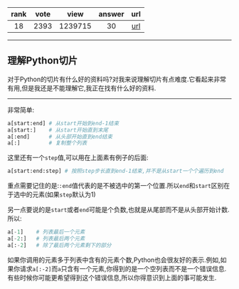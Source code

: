 
| rank | vote | view | answer | url |
|:-:|:-:|:-:|:-:|:-:|
|18|2393|1239715|30| [url](http://stackoverflow.com/questions/509211/understanding-pythons-slice-notation) |
***

## 理解Python切片

对于Python的切片有什么好的资料吗?对我来说理解切片有点难度.它看起来非常有用,但是我还是不能理解它,我正在找有什么好的资料.

***

非常简单:

```python
a[start:end] # 从start开始到end-1结束
a[start:]    # 从start开始直到末尾
a[:end]      # 从头部开始直到end结束
a[:]         # 复制整个列表
```

这里还有一个`step`值,可以用在上面素有例子的后面:

```python
a[start:end:step] # 按照step步长直到end-1结束,并不是从start一个个遍历到end
```

重点需要记住的是:`:end`值代表的是不被选中的第一个位置.所以`end`和`start`区别在于选中的元素(如果`step`默认为1)

另一点要说的是`start`或者`end`可能是个负数,也就是从尾部而不是从头部开始计数.所以:

```python
a[-1]    # 列表最后一个元素
a[-2:]   # 列表最后两个元素
a[:-2]   # 除了最后两个元素剩下的部分
```
如果你调用的元素多于列表中含有的元素个数,Python也会很友好的表示.例如,如果你请求`a[:-2]`而`a`只含有一个元素,你得到的是一个空列表而不是一个错误信息.有些时候你可能更希望得到这个错误信息,所以你得意识到上面的事可能发生.


